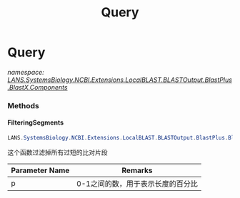 ﻿---
title: Query
---

# Query
_namespace: [LANS.SystemsBiology.NCBI.Extensions.LocalBLAST.BLASTOutput.BlastPlus.BlastX.Components](N-LANS.SystemsBiology.NCBI.Extensions.LocalBLAST.BLASTOutput.BlastPlus.BlastX.Components.html)_





### Methods

#### FilteringSegments
```csharp
LANS.SystemsBiology.NCBI.Extensions.LocalBLAST.BLASTOutput.BlastPlus.BlastX.Components.Query.FilteringSegments(System.Double)
```
这个函数过滤掉所有过短的比对片段

|Parameter Name|Remarks|
|--------------|-------|
|p|0-1之间的数，用于表示长度的百分比|



